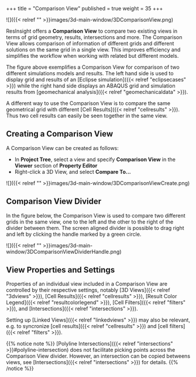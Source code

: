 +++
title = "Comparison View"
published = true
weight = 35
+++

![]({{< relref "" >}}images/3d-main-window/3DComparisonView.png)

ResInsight offers a **Comparison View** to compare two existing views in terms of grid geometry, results, intersections and more. 
The Comparison View allows comparison of information of different grids and different solutions on the same grid in a single view.
This improves efficiency and simplifies the workflow when working with related but different models.

The figure above exemplifies a Comparison View for comparison of two different simulations models and results. 
The left hand side is used to display grid and results of an [Eclipse simulation]({{< relref "eclipsecases" >}})
while the right hand side displays an ABAQUS grid and simulation results from [geomechanical analysis]({{< relref "geomechanicaldata" >}}). 

A different way to use the Comparison View is to compare the same geometrical grid with different [Cell Results]({{< relref "cellresults" >}}). 
Thus two cell results can easily be seen together in the same view.

## Creating a Comparison View

A Comparison View can be created as follows:

- In **Project Tree**, select a view and specify **Comparison View** in the **Viewer** section of **Property Editor**
- Right-click a 3D View, and select **Compare To...**


![]({{< relref "" >}}images/3d-main-window/3DComparisonViewCreate.png)

## Comparison View Divider

In the figure below, the Comparison View is used to compare two different grids in the same view, one to the left and the other to the right of the  divider between them.  The screen aligned divider is  possible to drag right and left by clicking the handle marked by a green circle.

![]({{< relref "" >}}images/3d-main-window/3DComparisonViewDividerHandle.png)

## View Properties and Settings

Properties of an individual view included in a Comparison View are controlled by their respective settings, notably 
[3D Views]({{< relref "3dviews" >}}), 
[Cell Results]({{< relref "cellresults" >}}), 
[Result Color Legend]({{< relref "resultcolorlegend" >}}), 
[Cell Filters]({{< relref "filters" >}}),
and [Intersections]({{< relref "intersections" >}}).

Setting up [Linked Views]({{< relref "linkedviews" >}}) may also be relevant, e.g. to syncronize [cell results]({{< relref "cellresults" >}})
and [cell filters]({{< relref "filters" >}}).

{{% notice note %}}
[Polyline Intersections]({{< relref "intersections" >}}#polyline-intersection) does not facilitate picking points across the Comparison View divider. However, an intersection can be copied betweens views, see [Intersections]({{< relref "intersections" >}}) for details.
{{% /notice %}}
